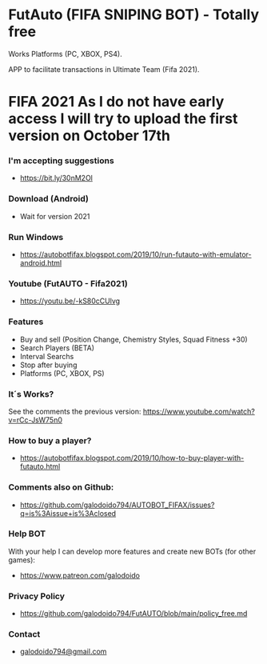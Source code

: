 # FutAuto (FIFA SNIPING BOT) - Totally free
Works Platforms (PC, XBOX, PS4).

APP to facilitate transactions in Ultimate Team (Fifa 2021).

# FIFA 2021 As I do not have early access I will try to upload the first version on October 17th

### I'm accepting suggestions
* https://bit.ly/30nM2Ol

### Download (Android)
* Wait for version 2021

### Run Windows
* https://autobotfifax.blogspot.com/2019/10/run-futauto-with-emulator-android.html

### Youtube (FutAUTO - Fifa2021)
* https://youtu.be/-kS80cCUlvg

### Features
* Buy and sell (Position Change, Chemistry Styles, Squad Fitness +30)   
* Search Players (BETA)
* Interval Searchs
* Stop after buying
* Platforms (PC, XBOX, PS)

### It´s Works?
See the comments the previous version: https://www.youtube.com/watch?v=rCc-JsW75n0

### How to buy a player?
* https://autobotfifax.blogspot.com/2019/10/how-to-buy-player-with-futauto.html

### Comments also on Github: 
* https://github.com/galodoido794/AUTOBOT_FIFAX/issues?q=is%3Aissue+is%3Aclosed

### Help BOT
With your help I can develop more features and create new BOTs (for other games): 
* https://www.patreon.com/galodoido

### Privacy Policy
* https://github.com/galodoido794/FutAUTO/blob/main/policy_free.md

### Contact
* galodoido794@gmail.com

